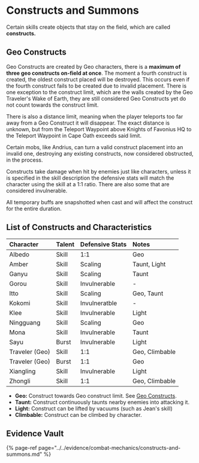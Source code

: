 # Constructs and Summons

Certain skills create objects that stay on the field, which are called **constructs.**

## Geo Constructs

Geo Constructs are created by Geo characters, there is a **maximum of three geo constructs on-field at once**. The moment a fourth construct is created, the oldest construct placed will be destroyed. This occurs even if the fourth construct fails to be created due to invalid placement. There is one exception to the construct limit, which are the walls created by the Geo Traveler's Wake of Earth, they are still considered Geo Constructs yet do not count towards the construct limit.

There is also a distance limit, meaning when the player teleports too far away from a Geo Construct it will disappear. The exact distance is unknown, but from the Teleport Waypoint above Knights of Favonius HQ to the Teleport Waypoint in Cape Oath exceeds said limit.

Certain mobs, like Andrius, can turn a valid construct placement into an invalid one, destroying any existing constructs, now considered obstructed, in the process.

Constructs take damage when hit by enemies just like characters, unless it is specified in the skill description the defensive stats will match the character using the skill at a 1:1 ratio. There are also some that are considered invulnerable.

All temporary buffs are snapshotted when cast and will affect the construct for the entire duration.

## List of Constructs and Characteristics

| Character | Talent | Defensive Stats | Notes |
| :--- | :--- | :--- | :--- |
| Albedo | Skill | 1:1 | Geo |
| Amber | Skill | Scaling | Taunt, Light |
| Ganyu | Skill | Scaling | Taunt |
| Gorou | Skill | Invulnerable | - | 
| Itto | Skill | Scaling | Geo, Taunt | 
| Kokomi | Skill | Invulneratble | - | 
| Klee | Skill | Invulnerable | Light |
| Ningguang | Skill | Scaling | Geo |
| Mona | Skill | Invulnerable | Taunt |
| Sayu | Burst | Invulnerable | Light | 
| Traveler \(Geo\) | Skill | 1:1 | Geo, Climbable |
| Traveler \(Geo\) | Burst | 1:1 | Geo |
| Xiangling | Skill | Invulnerable | Light |
| Zhongli | Skill | 1:1 | Geo, Climbable |

* **Geo:** Construct  towards Geo construct limit. See [Geo Constructs](#geo-constructs).  
* **Taunt:** Construct continuously taunts nearby enemies into attacking it.  
* **Light:** Construct can be lifted by vacuums \(such as Jean's skill\)  
* **Climbable:** Construct can be climbed by character.

## Evidence Vault

{% page-ref page="../../evidence/combat-mechanics/constructs-and-summons.md" %}

